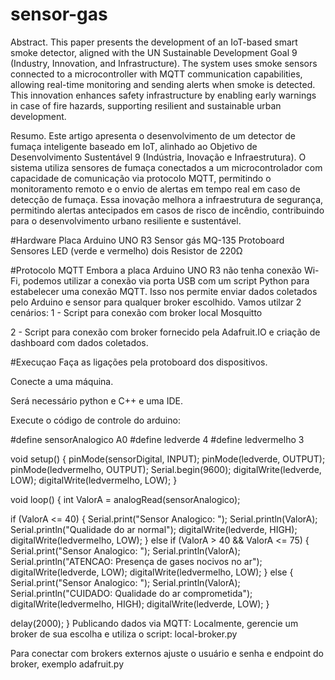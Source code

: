 # sensor-gas
Abstract. This paper presents the development of an IoT-based smart smoke detector, aligned with the UN Sustainable Development Goal 9 (Industry, Innovation, and Infrastructure). The system uses smoke sensors connected to a microcontroller with MQTT communication capabilities, allowing real-time monitoring and sending alerts when smoke is detected. This innovation enhances safety infrastructure by enabling early warnings in case of fire hazards, supporting resilient and sustainable urban development.

Resumo. Este artigo apresenta o desenvolvimento de um detector de fumaça inteligente baseado em IoT, alinhado ao Objetivo de Desenvolvimento Sustentável 9 (Indústria, Inovação e Infraestrutura). O sistema utiliza sensores de fumaça conectados a um microcontrolador com capacidade de comunicação via protocolo MQTT, permitindo o monitoramento remoto e o envio de alertas em tempo real em caso de detecção de fumaça. Essa inovação melhora a infraestrutura de segurança, permitindo alertas antecipados em casos de risco de incêndio, contribuindo para o desenvolvimento urbano resiliente e sustentável.

#Hardware 
Placa Arduino UNO R3
Sensor gás MQ-135
Protoboard
Sensores LED (verde e vermelho)
dois Resistor de 220Ω

#Protocolo MQTT
Embora a placa Arduino UNO R3 não tenha conexão Wi-Fi, podemos utilizar a conexão via porta USB com um script Python para estabelecer uma conexão MQTT. Isso nos permite enviar dados coletados pelo Arduino e sensor para qualquer broker escolhido. Vamos utilzar 2 cenários:
1 - Script para conexão com broker local Mosquitto

2 - Script para conexão com broker fornecido pela Adafruit.IO e criação de dashboard com dados coletados.

#Execuçao 
Faça as ligações pela protoboard dos dispositivos.

Conecte a uma máquina.

Será necessário python e C++ e uma IDE.

Execute o código de controle do arduino:

#define sensorAnalogico A0
#define ledverde 4
#define ledvermelho 3

void setup() {
  pinMode(sensorDigital, INPUT);
  pinMode(ledverde, OUTPUT);
  pinMode(ledvermelho, OUTPUT);
  Serial.begin(9600);
  digitalWrite(ledverde, LOW);
  digitalWrite(ledvermelho, LOW);
}

void loop() {
  int ValorA = analogRead(sensorAnalogico);

  if (ValorA <= 40) {
    Serial.print("Sensor Analogico: ");
    Serial.println(ValorA);
    Serial.println("Qualidade do ar normal");
    digitalWrite(ledverde, HIGH);
    digitalWrite(ledvermelho, LOW);
  } 
  else if (ValorA > 40 && ValorA <= 75) {
    Serial.print("Sensor Analogico: ");
    Serial.println(ValorA);
    Serial.println("ATENCAO: Presença de gases nocivos no ar");
    digitalWrite(ledverde, LOW);
    digitalWrite(ledvermelho, LOW);
  } 
  else {
    Serial.print("Sensor Analogico: ");
    Serial.println(ValorA);
    Serial.println("CUIDADO: Qualidade do ar comprometida");
    digitalWrite(ledvermelho, HIGH);
    digitalWrite(ledverde, LOW);
  }

  delay(2000);
}
Publicando dados via MQTT:
Localmente, gerencie um broker de sua escolha e utiliza o script: local-broker.py

Para conectar com brokers externos ajuste o usuário e senha e endpoint do broker, exemplo adafruit.py
